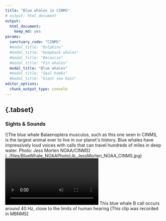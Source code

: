 ```yaml
---
title: "Blue whales in CINMS"
# output: html_document
output:
  html_document:
    keep_md: yes
params:
  sanctuary_code: "CINMS"
  #modal_title: "Dolphins"
  #modal_title: "Humpback whales"
  #modal_title: "Bocaccio"
  #modal_title: "Fin whales"
  modal_title: "Blue whales"
  #modal_title: "Seal bombs"
  #modal_title: "Giant sea bass"
editor_options: 
  chunk_output_type: console
---
```



## {.tabset}

### Sights & Sounds

<div class='row'>

<div class='col-xs-6'>
  ![The blue whale Balaenoptera musculus, such as this one seen in CINMS, is the largest animal ever to live in our planet's history. Blue whales have impressively loud voices with calls that can travel hundreds of miles in deep water. Photo: Jess Morten NOAA/CINMS](../files/BlueWhale_NOAAPhotoLib_JessMorten_NOAA_CINMS.jpg)
</div>

<div class='col-xs-6'>
  <video controls>
  <source src='../files/SanctSound_MB01_01_bluewhale_2xspeed_20181123T203257.mp4' type='video/mp4'>
  Your browser does not support the video tag.
  </video>
  This blue whale B call occurs around 40 Hz, close to the limits of human hearing [This clip was recorded in MBNMS]
</div>

</div>






